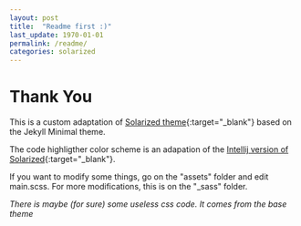 ```yaml
---
layout: post
title:  "Readme first :)"
last_update: 1970-01-01
permalink: /readme/
categories: solarized
---
```


# Thank You

This is a custom adaptation of [Solarized theme](http://ethanschoonover.com/solarized){:target="_blank"} based on the Jekyll Minimal theme.

The code highligther color scheme is an adapation of the [Intellij version of Solarized](https://github.com/jkaving/intellij-colors-solarized){:target="_blank"}.

If you want to modify some things, go on the "assets" folder and edit main.scss.
For more modifications, this is on the "_sass" folder.

*There is maybe (for sure) some useless css code. It comes from the base theme*